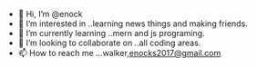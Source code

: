 - 👋 Hi, I’m @enock
- 👀 I’m interested in ..learning news things and making friends.
- 🌱 I’m currently learning ..mern and js programing.
- 💞️ I’m looking to collaborate on ..all coding areas.
- 📫 How to reach me ...walker,enocks2017@gmail.com

<!---
walkerenocks/walkerenocks is a ✨ special ✨ repository because its `README.md` (this file) appears on your GitHub profile.
You can click the Preview link to take a look at your changes.
--->
